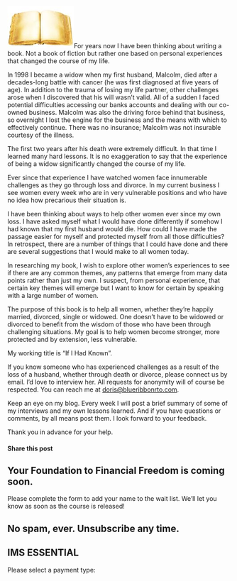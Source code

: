 [![](attachments/book-thumbnail.jpg "Words of wisdom")](http://yflmainprod.wpengine.com/wp-content/uploads/2012/03/book-thumbnail.jpg)For years now I have been thinking about writing a book. Not a book of fiction but rather one based on personal experiences that changed the course of my life.

In 1998 I became a widow when my first husband, Malcolm, died after a decades-long battle with cancer (he was first diagnosed at five years of age). In addition to the trauma of losing my life partner, other challenges arose when I discovered that his will wasn’t valid. All of a sudden I faced potential difficulties accessing our banks accounts and dealing with our co-owned business. Malcolm was also the driving force behind that business, so overnight I lost the engine for the business and the means with which to effectively continue. There was no insurance; Malcolm was not insurable courtesy of the illness.

The first two years after his death were extremely difficult. In that time I learned many hard lessons. It is no exaggeration to say that the experience of being a widow significantly changed the course of my life.

Ever since that experience I have watched women face innumerable challenges as they go through loss and divorce. In my current business I see women every week who are in very vulnerable positions and who have no idea how precarious their situation is.

I have been thinking about ways to help other women ever since my own loss. I have asked myself what I would have done differently if somehow I had known that my first husband would die. How could I have made the passage easier for myself and protected myself from all those difficulties? In retrospect, there are a number of things that I could have done and there are several suggestions that I would make to all women today.

In researching my book, I wish to explore other women’s experiences to see if there are any common themes, any patterns that emerge from many data points rather than just my own. I suspect, from personal experience, that certain key themes will emerge but I want to know for certain by speaking with a large number of women.

The purpose of this book is to help all women, whether they’re happily married, divorced, single or widowed. One doesn’t have to be widowed or divorced to benefit from the wisdom of those who have been through challenging situations. My goal is to help women become stronger, more protected and by extension, less vulnerable.

My working title is “If I Had Known”.

If you know someone who has experienced challenges as a result of the loss of a husband, whether through death or divorce, please connect us by email. I’d love to interview her. All requests for anonymity will of course be respected. You can reach me at doris@blueribbonrto.com.

Keep an eye on my blog. Every week I will post a brief summary of some of my interviews and my own lessons learned. And if you have questions or comments, by all means post them. I look forward to your feedback.

Thank you in advance for your help.

#### Share this post

## Your Foundation to Financial Freedom is coming soon.

Please complete the form to add your name to the wait list. We’ll let you know as soon as the course is released!

## No spam, ever. Unsubscribe any time.

## IMS ESSENTIAL

Please select a payment type: